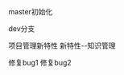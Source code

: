 <!--
 * @Description: file information
 * @Author: enjoyjavapan
 * @Date: 2021-02-02 14:16:27
 * @LastEditors: enjoyjavapan
 * @LastEditTime: 2021-02-02 14:26:51
-->
master初始化

dev分支

项目管理新特性
新特性--知识管理

修复bug1
修复bug2
